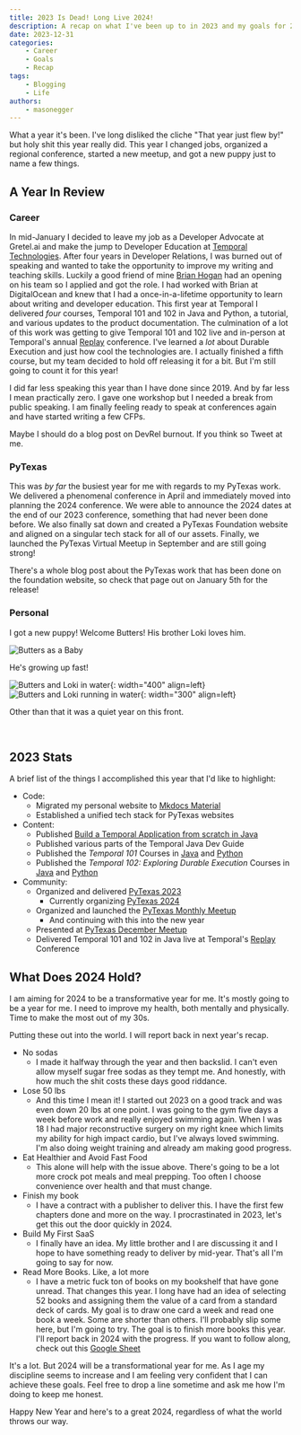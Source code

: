 ```yaml
---
title: 2023 Is Dead! Long Live 2024!
description: A recap on what I've been up to in 2023 and my goals for 2024.
date: 2023-12-31
categories:
    - Career
    - Goals
    - Recap
tags: 
    - Blogging
    - Life
authors:
    - masonegger
---
```


What a year it's been. I've long disliked the cliche "That year just flew by!" but holy shit this year really did. This year I changed jobs, organized a regional conference,
started a new meetup, and got a new puppy just to name a few things.

<!-- more -->

## A Year In Review

### Career

In mid-January I decided to leave my job as a Developer Advocate at Gretel.ai and make the jump to Developer Education at [Temporal Technologies](https://temporal.io). After four years in Developer Relations, I was burned out of speaking and wanted to take the opportunity to improve my writing and teaching skills. Luckily a good friend of mine [Brian Hogan](https://bphogan.com) had an opening on his team so I applied and got the role. I had worked with Brian at DigitalOcean and knew that I had a once-in-a-lifetime opportunity to learn about writing and developer education. This first year at Temporal I delivered _four_ courses, Temporal 101 and 102 in Java and Python, a tutorial, and various updates to the product documentation. The culmination of a lot of this work was getting to give Temporal 101 and 102 live and in-person at Temporal's annual [Replay](https://temporal.io/replay) conference. I've learned a _lot_ about Durable Execution and just how cool the technologies are. I actually finished a fifth course, but my team decided to hold off releasing it for a bit. But I'm still going to count it for this year!

I did far less speaking this year than I have done since 2019. And by far less I mean practically zero. I gave one workshop but I needed a break from public speaking. I am finally feeling ready to speak at conferences again and have started writing a few CFPs.

Maybe I should do a blog post on DevRel burnout. If you think so Tweet at me.

### PyTexas

This was _by far_ the busiest year for me with regards to my PyTexas work. We delivered a phenomenal conference in April and immediately moved into planning the 2024 conference. We were able to announce the 2024 dates at the end of our 2023 conference, something that had never been done before. We also finally sat down and created a PyTexas Foundation website and aligned on a singular tech stack for all of our assets. Finally, we launched the PyTexas Virtual Meetup in September and are still going strong! 

There's a whole blog post about the PyTexas work that has been done on the foundation website, so check that page out on January 5th for the release!

### Personal

I got a new puppy! Welcome Butters! His brother Loki loves him.

![Butters as a Baby](img/009-oh-shit/baby-butters.jpg)

He's growing up fast! 

![Butters and Loki in water](img/009-oh-shit/butters-loki-water.jpg){: width="400" align=left}
![Butters and Loki running in water](img/009-oh-shit/butters-loki-running-water.jpg){: width="300" align=left}

Other than that it was a quiet year on this front. 

<br clear=all>

## 2023 Stats
A brief list of the things I accomplished this year that I'd like to highlight:

* Code:
    * Migrated my personal website to [Mkdocs Material](https://squidfunk.github.io/mkdocs-material/)
    * Established a unified tech stack for PyTexas websites
* Content:
    * Published [Build a Temporal Application from scratch in Java](https://learn.temporal.io/getting_started/java/hello_world_in_java/)
    * Published various parts of the Temporal Java Dev Guide
    * Published the _Temporal 101_ Courses in [Java](https://learn.temporal.io/courses/temporal_101/java/) and [Python](https://learn.temporal.io/courses/temporal_101/python/)
    * Published the _Temporal 102: Exploring Durable Execution_ Courses in [Java](https://learn.temporal.io/courses/temporal_102/java/) and [Python](https://learn.temporal.io/courses/temporal_102/python/)
* Community:
    * Organized and delivered [PyTexas 2023](https://archive.pytexas.org/2023)
        * Currently organizing [PyTexas 2024](https://pytexas.org/2024)
    * Organized and launched the [PyTexas Monthly Meetup](https://pytexas.org/meetup)
        * And continuing with this into the new year
    * Presented at [PyTexas December Meetup](https://www.pytexas.org/meetup/past_meetups/december-2023-meetup/)
    * Delivered Temporal 101 and 102 in Java live at Temporal's [Replay](https://temporal.io/replay) Conference
        

## What Does 2024 Hold?
I am aiming for 2024 to be a transformative year for me. It's mostly going to be a year for me. I need to improve my health, both mentally and physically. Time to make the most out of my 30s. 

Putting these out into the world. I will report back in next year's recap.

* No sodas
    * I made it halfway through the year and then backslid. I can't even allow myself sugar free sodas as they tempt me. And honestly, with how much the shit costs these days good riddance. 
* Lose 50 lbs
    * And this time I mean it! I started out 2023 on a good track and was even down
    20 lbs at one point. I was going to the gym five days a week before work and really
    enjoyed swimming again. When I was 18 I had major reconstructive surgery on my
    right knee which limits my ability for high impact cardio, but I've always loved
    swimming. I'm also doing weight training and already am making good progress.
* Eat Healthier and Avoid Fast Food
    * This alone will help with the issue above. There's going to be a lot more crock pot meals and meal prepping. Too often I choose convenience over health and that must change.
* Finish my book
    * I have a contract with a publisher to deliver this. I have the first few chapters done and more on the way. I procrastinated in 2023, let's get this out the door quickly in 2024.
* Build My First SaaS
    * I finally have an idea. My little brother and I are discussing it and I hope to have something ready to deliver by mid-year. That's all I'm going to say for now.
* Read More Books. Like, a lot more
    * I have a metric fuck ton of books on my bookshelf that have gone unread. That changes this year. I long have had an idea of selecting 52 books and assigning them the value of a card from a standard deck of cards. My goal is to draw one card a week and read one book a week. Some are shorter than others. I'll probably slip some here, but I'm going to try. The goal is to finish more books this year. I'll report back in 2024 with the progress. If you want to follow along, check out this [Google Sheet](https://docs.google.com/spreadsheets/d/1TVm_g0iLszxpeRXCHe_PlH8YGEKYLfH7QixW_hwj-mI/edit?usp=sharing)

It's a lot. But 2024 will be a transformational year for me. As I age my discipline seems to increase and I am feeling very confident that I can achieve these goals. Feel free to drop a line sometime and ask me how I'm doing to keep me honest. 

Happy New Year and here's to a great 2024, regardless of what the world throws our way.